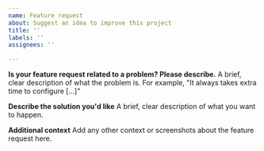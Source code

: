 ```yaml
---
name: Feature request
about: Suggest an idea to improve this project
title: ''
labels: ''
assignees: ''

---
```


**Is your feature request related to a problem? Please describe.**
A brief, clear description of what the problem is. For example, "It always takes extra time to configure [...]"

**Describe the solution you'd like**
A brief, clear description of what you want to happen.

**Additional context**
Add any other context or screenshots about the feature request here.
